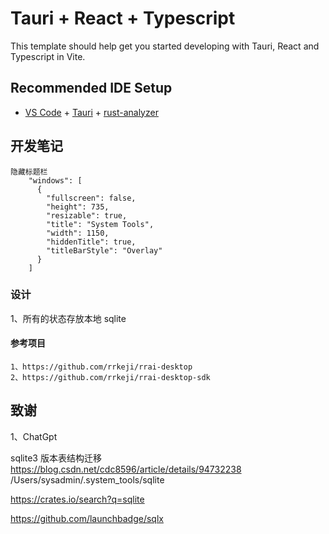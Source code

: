 # Tauri + React + Typescript

This template should help get you started developing with Tauri, React and Typescript in Vite.

## Recommended IDE Setup

- [VS Code](https://code.visualstudio.com/) + [Tauri](https://marketplace.visualstudio.com/items?itemName=tauri-apps.tauri-vscode) + [rust-analyzer](https://marketplace.visualstudio.com/items?itemName=rust-lang.rust-analyzer)

## 开发笔记

```
隐藏标题栏
    "windows": [
      {
        "fullscreen": false,
        "height": 735,
        "resizable": true,
        "title": "System Tools",
        "width": 1150,
        "hiddenTitle": true,
        "titleBarStyle": "Overlay"
      }
    ]
```

### 设计

1、所有的状态存放本地 sqlite

#### 参考项目

```
1、https://github.com/rrkeji/rrai-desktop
2、https://github.com/rrkeji/rrai-desktop-sdk
```

## 致谢

1、ChatGpt

sqlite3 版本表结构迁移
https://blog.csdn.net/cdc8596/article/details/94732238
/Users/sysadmin/.system_tools/sqlite

https://crates.io/search?q=sqlite

https://github.com/launchbadge/sqlx